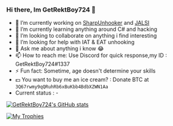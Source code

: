 ### Hi there, Im GetRektBoy724 👋

- 🔭 I’m currently working on [SharpUnhooker](https://github.com/GetRektBoy724/SharpUnhooker) and [JALSI](https://github.com/GetRektBoy724/JALSI)
- 🌱 I’m currently learning anything around C# and hacking
- 👯 I’m looking to collaborate on anything i find interesting
- 🤔 I’m looking for help with IAT & EAT unhooking
- 💬 Ask me about anything i know 😂
- 📫 How to reach me: Use Discord for quick response,my ID : GetRektBoy724#1337
- ⚡ Fun fact: Sometime, age doesn't determine your skills
- 💵 You want to buy me an ice cream? : Donate BTC at `3Q67rwmy9qQRuhRb6xBuKbb4BdbXZWN1Aa`
- Current status : -

[![GetRektBoy724's GitHub stats](https://github-readme-stats.vercel.app/api?username=GetRektBoy724&theme=tokyonight)](https://github.com/anuraghazra/github-readme-stats)

[![My Trophies](https://github-profile-trophy.vercel.app/?username=GetRektBoy724)](https://github.com/ryo-ma/github-profile-trophy)
